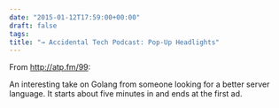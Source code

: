 ```yaml
---
date: "2015-01-12T17:59:00+00:00"
draft: false
tags: 
title: "→ Accidental Tech Podcast: Pop-Up Headlights"
---
```

From http://atp.fm/99:

An interesting take on Golang from someone looking for a better server language. It starts about five minutes in and ends at the first ad.

